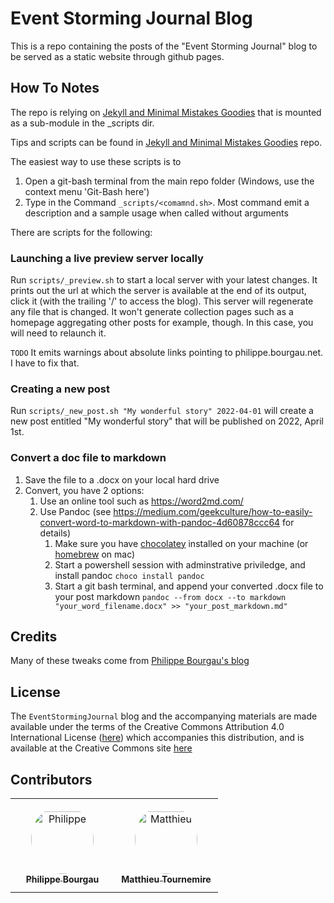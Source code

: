 # Event Storming Journal Blog

This is a repo containing the posts of the "Event Storming Journal" blog to be served as a static website through github pages.

## How To Notes

The repo is relying on [Jekyll and Minimal Mistakes Goodies](https://github.com/philou/jekyll-minimal-mistakes-goodies) that is mounted as a sub-module in the _scripts dir.

Tips and scripts can be found in [Jekyll and Minimal Mistakes Goodies](https://github.com/philou/jekyll-minimal-mistakes-goodies) repo.

The easiest way to use these scripts is to

1. Open a git-bash terminal from the main repo folder (Windows, use the context menu 'Git-Bash here')
2. Type in the Command `_scripts/<comamnd.sh>`. Most command emit a description and a sample usage when called without arguments

There are scripts for the following:

### Launching a live preview server locally

Run `scripts/_preview.sh` to start a local server with your latest changes. It prints out the url at which the server is available at the end of its output, click it (with the trailing '/' to access the blog). This server will regenerate any file that is changed. It won't generate collection pages such as a homepage aggregating other posts for example, though. In this case, you will need to relaunch it.

`TODO` It emits warnings about absolute links pointing to philippe.bourgau.net. I have to fix that.

### Creating a new post

Run `scripts/_new_post.sh "My wonderful story" 2022-04-01` will create a new post entitled "My wonderful story" that will be published on 2022, April 1st.

### Convert a doc file to markdown

1. Save the file to a .docx on your local hard drive
2. Convert, you have 2 options:
    1. Use an online tool such as https://word2md.com/
    2. Use Pandoc (see https://medium.com/geekculture/how-to-easily-convert-word-to-markdown-with-pandoc-4d60878ccc64 for details)
        1. Make sure you have [chocolatey](https://chocolatey.org/install) installed on your machine (or [homebrew](https://brew.sh/) on mac)
        2. Start a powershell session with adminstrative priviledge, and install pandoc `choco install pandoc`
        3. Start a git bash terminal, and append your converted .docx file to your post markdown `pandoc --from docx --to markdown "your_word_filename.docx" >> "your_post_markdown.md"`

## Credits

Many of these tweaks come from [Philippe Bourgau's blog](https://github.com/philou/philou.github.com)

## License

The `EventStormingJournal` blog and the accompanying materials are made available
under the terms of the Creative Commons Attribution 4.0 International License ([here](LICENSE.txt)) which accompanies this
distribution, and is available at the Creative Commons site [here](https://creativecommons.org/licenses/by/4.0/)

## Contributors

<table>
<tr>
    <td align="center" style="word-wrap: break-word; width: 150.0; height: 150.0">
        <a href=https://github.com/philou>
            <img src=https://avatars.githubusercontent.com/u/23983?v=4 width="100;"  style="border-radius:50%;align-items:center;justify-content:center;overflow:hidden;padding-top:10px" alt=Philippe Bourgau/>
            <br />
            <sub style="font-size:14px"><b>Philippe Bourgau</b></sub>
        </a>
    </td>
    <td align="center" style="word-wrap: break-word; width: 150.0; height: 150.0">
        <a href=https://github.com/mattrussa>
            <img src=https://avatars.githubusercontent.com/u/7303247?v=4 width="100;"  style="border-radius:50%;align-items:center;justify-content:center;overflow:hidden;padding-top:10px" alt=Matthieu Tournemire/>
            <br />
            <sub style="font-size:14px"><b>Matthieu Tournemire</b></sub>
        </a>
    </td>
</tr>
</table>
